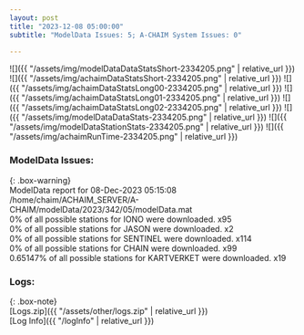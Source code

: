 ```yaml
---
layout: post
title: "2023-12-08 05:00:00"
subtitle: "ModelData Issues: 5; A-CHAIM System Issues: 0"

---
```


![]({{ "/assets/img/modelDataDataStatsShort-2334205.png" | relative_url }})
![]({{ "/assets/img/achaimDataStatsShort-2334205.png" | relative_url }})
![]({{ "/assets/img/achaimDataStatsLong00-2334205.png" | relative_url }})
![]({{ "/assets/img/achaimDataStatsLong01-2334205.png" | relative_url }})
![]({{ "/assets/img/achaimDataStatsLong02-2334205.png" | relative_url }})
![]({{ "/assets/img/modelDataDataStats-2334205.png" | relative_url }})
![]({{ "/assets/img/modelDataStationStats-2334205.png" | relative_url }})
![]({{ "/assets/img/achaimRunTime-2334205.png" | relative_url }})


### ModelData Issues:  
  
{: .box-warning}  
 ModelData report for 08-Dec-2023 05:15:08   
 /home/chaim/ACHAIM_SERVER/A-CHAIM/modelData/2023/342/05/modelData.mat   
 0% of all possible stations for IONO were downloaded. x95   
 0% of all possible stations for JASON were downloaded. x2   
 0% of all possible stations for SENTINEL were downloaded. x114   
 0% of all possible stations for CHAIN were downloaded. x99   
 0.65147% of all possible stations for KARTVERKET were downloaded. x19   
  


### Logs:  
  
{: .box-note}  
[Logs.zip]({{ "/assets/other/logs.zip" | relative_url }})  
[Log Info]({{ "/logInfo" | relative_url }})  
